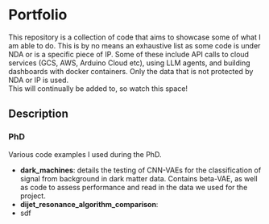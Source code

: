 # Portfolio
This repository is a collection of code that aims to showcase some of what I am able to do. This is by no means an exhaustive list as some code is under NDA or is a specific piece of IP. Some of these include API calls to cloud services (GCS, AWS, Arduino Cloud etc), using LLM agents, and building dashboards with docker containers. Only the data that is not protected by NDA or IP is used. </br>
This will continually be added to, so watch this space! </br>

## Description
### PhD
Various code examples I used during the PhD.
- **dark_machines**: details the testing of CNN-VAEs for the classification of signal from background in dark matter data. Contains beta-VAE, as well as code to assess performance and read in the data we used for the project. 
- **dijet_resonance_algorithm_comparison**:
- sdf
